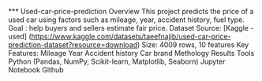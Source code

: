 *** Used-car-price-prediction
Overview
This project predicts the price of a used car using factors such as mileage, year, accident history, fuel type. Goal : help buyers and sellers estimate fair price.
Dataset
Source: [Kaggle - used] (https://www.kaggle.com/datasets/taeefnajib/used-car-price-prediction-dataset?resource=download)
Size: 4009 rows, 10 features
Key Features:
Mileage
Year
Accident history
Car brand
Methology
Results
Tools
Python (Pandas, NumPy, Scikit-learn, Matplotlib, Seaborn)
Jupyter Notebook
Github



